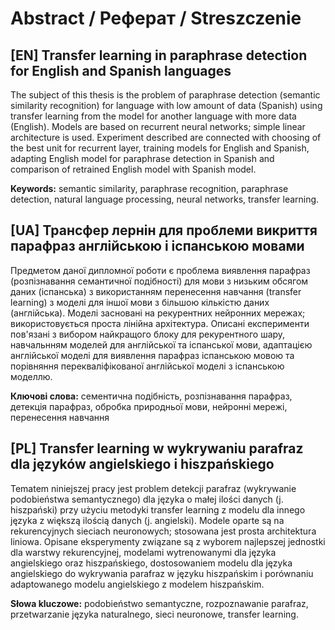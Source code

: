 # Abstract / Реферат / Streszczenie

## [EN] Transfer learning in paraphrase detection for English and Spanish languages

The subject of this thesis is the problem of paraphrase detection (semantic similarity recognition) for language with low amount of data (Spanish) using transfer learning from the model for another language with more data (English). Models are based on recurrent neural networks; simple linear architecture is used. Experiment described are connected with choosing of the best unit for recurrent layer, training models for English and Spanish, adapting English model for paraphrase detection in Spanish and comparison of retrained English model with Spanish model.

**Keywords:** semantic similarity, paraphrase recognition, paraphrase detection, natural language processing, neural networks, transfer learning.

## [UA] Трансфер лернін для проблеми викриття парафраз англійською і іспанською мовами

Предметом даної дипломної роботи є проблема виявлення парафраз (розпізнавання семантичної подібності) для мови з низьким обсягом даних (іспанська) з використанням перенесення навчання (transfer learning) з моделі для іншої мови з більшою кількістю даних (англійська). Моделі засновані на рекурентних нейронних мережах; використовується проста лінійна архітектура. Описані експерименти пов'язані з вибором найкращого блоку для рекурентного шару, навчальнням моделей для англійської та іспанської мови, адаптацією англійської моделі для виявлення парафраз іспанською мовою та порівняння перекваліфікованої англійської моделі з іспанською моделлю.

**Ключові слова:** сементична подібність, розпізнавання парафраз, детекція парафраз, обробка природньої мови, нейронні мережі, перенесення навчання

## [PL] Transfer learning w wykrywaniu parafraz dla języków angielskiego i hiszpańskiego

Tematem niniejszej pracy jest problem detekcji parafraz (wykrywanie podobieństwa semantycznego) dla języka o małej ilości danych (j. hiszpański) przy użyciu metodyki transfer learning z modelu dla innego języka z większą ilością danych (j. angielski). Modele oparte są na rekurencyjnych sieciach neuronowych; stosowana jest prosta architektura liniowa. Opisane eksperymenty związane są z wyborem najlepszej jednostki dla warstwy rekurencyjnej, modelami wytrenowanymi dla języka angielskiego oraz hiszpańskiego, dostosowaniem modelu dla języka angielskiego do wykrywania parafraz w języku hiszpańskim i porównaniu adaptowanego modelu angielskiego z modelem hiszpańskim.

**Słowa kluczowe:** podobieństwo semantyczne, rozpoznawanie parafraz, przetwarzanie języka naturalnego, sieci neuronowe, transfer learning.
